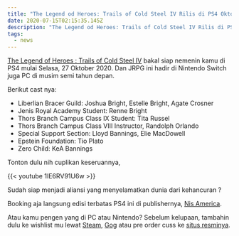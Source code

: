```yaml
---
title: "The Legend od Heroes: Trails of Cold Steel IV Rilis di PS4 Oktober"
date: 2020-07-15T02:15:35.145Z
description: "The Legend od Heroes: Trails of Cold Steel IV Rilis di PS4 27 Oktober 2020"
tags:
  - news
---
```

[The Legend of Heroes : Trails of Cold Steel IV](http://thelegendofheroes.com/tocs4/) bakal siap nemenin kamu di PS4 mulai Selasa, 27 Oktober 2020. Dan JRPG ini hadir di Nintendo Switch juga PC di musim semi tahun depan.

Berikut cast nya:

* Liberlian Bracer Guild: Joshua Bright, Estelle Bright, Agate Crosner 
* Jenis Royal Academy Student: Renne Bright
* Thors Branch Campus Class IX Student: Tita Russel
* Thors Branch Campus Class VIII Instructor, Randolph Orlando
* Special Support Section: Lloyd Bannings, Elie MacDowell
* Epstein Foundation: Tio Plato
* Zero Child: KeA Bannings

Tonton dulu nih cuplikan keseruannya,

{{< youtube 1IE6RV91U6w >}}

Sudah siap menjadi aliansi yang menyelamatkan dunia dari kehancuran ?

Booking aja langsung edisi terbatas PS4 ini di publishernya, [Nis America](https://store.nisamerica.com/the-legend-of-heroes-trails-of-cold-steel-iv-limited-edition-ps4).  

Atau kamu pengen yang di PC atau Nintendo? Sebelum kelupaan, tambahin dulu ke wishlist mu lewat [Steam](https://store.steampowered.com/app/1198090/The_Legend_of_Heroes_Trails_of_Cold_Steel_IV/),  [Gog](https://www.gog.com/game/the_legend_of_heroes_trails_of_cold_steel_iv) atau pre order cuss ke [situs resminya](http://thelegendofheroes.com/tocs4/product/).